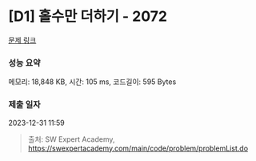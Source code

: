 # [D1] 홀수만 더하기 - 2072 

[문제 링크](https://swexpertacademy.com/main/code/problem/problemDetail.do?contestProbId=AV5QSEhaA5sDFAUq) 

### 성능 요약

메모리: 18,848 KB, 시간: 105 ms, 코드길이: 595 Bytes

### 제출 일자

2023-12-31 11:59



> 출처: SW Expert Academy, https://swexpertacademy.com/main/code/problem/problemList.do